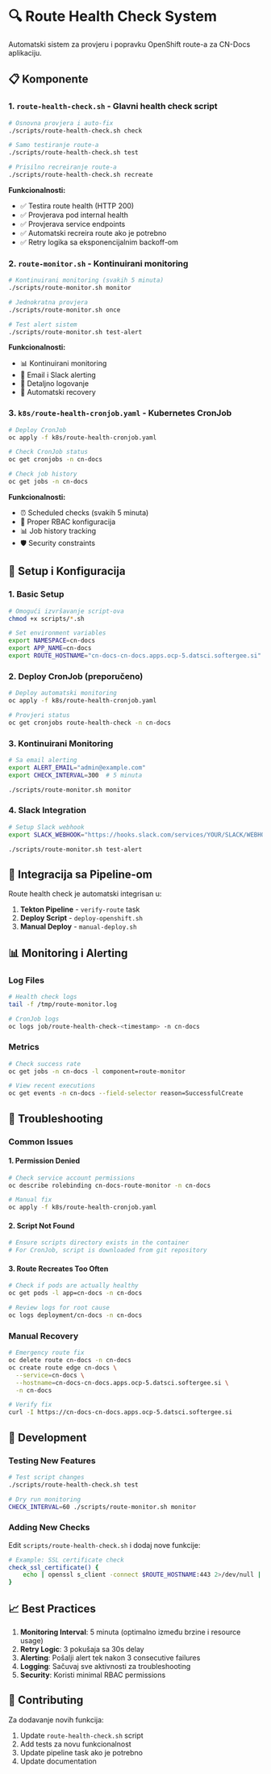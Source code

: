 # 🔍 Route Health Check System

Automatski sistem za provjeru i popravku OpenShift route-a za CN-Docs aplikaciju.

## 📋 Komponente

### 1. `route-health-check.sh` - Glavni health check script
```bash
# Osnovna provjera i auto-fix
./scripts/route-health-check.sh check

# Samo testiranje route-a
./scripts/route-health-check.sh test

# Prisilno recreiranje route-a
./scripts/route-health-check.sh recreate
```

**Funkcionalnosti:**
- ✅ Testira route health (HTTP 200)
- ✅ Provjerava pod internal health
- ✅ Provjerava service endpoints
- ✅ Automatski recreira route ako je potrebno
- ✅ Retry logika sa eksponencijalnim backoff-om

### 2. `route-monitor.sh` - Kontinuirani monitoring
```bash
# Kontinuirani monitoring (svakih 5 minuta)
./scripts/route-monitor.sh monitor

# Jednokratna provjera
./scripts/route-monitor.sh once

# Test alert sistem
./scripts/route-monitor.sh test-alert
```

**Funkcionalnosti:**
- 📊 Kontinuirani monitoring
- 🚨 Email i Slack alerting
- 📝 Detaljno logovanje
- 🔄 Automatski recovery

### 3. `k8s/route-health-cronjob.yaml` - Kubernetes CronJob
```bash
# Deploy CronJob
oc apply -f k8s/route-health-cronjob.yaml

# Check CronJob status
oc get cronjobs -n cn-docs

# Check job history
oc get jobs -n cn-docs
```

**Funkcionalnosti:**
- ⏰ Scheduled checks (svakih 5 minuta)
- 🔐 Proper RBAC konfiguracija
- 📊 Job history tracking
- 🛡️ Security constraints

## 🚀 Setup i Konfiguracija

### 1. Basic Setup
```bash
# Omogući izvršavanje script-ova
chmod +x scripts/*.sh

# Set environment variables
export NAMESPACE=cn-docs
export APP_NAME=cn-docs
export ROUTE_HOSTNAME="cn-docs-cn-docs.apps.ocp-5.datsci.softergee.si"
```

### 2. Deploy CronJob (preporučeno)
```bash
# Deploy automatski monitoring
oc apply -f k8s/route-health-cronjob.yaml

# Provjeri status
oc get cronjobs route-health-check -n cn-docs
```

### 3. Kontinuirani Monitoring
```bash
# Sa email alerting
export ALERT_EMAIL="admin@example.com"
export CHECK_INTERVAL=300  # 5 minuta

./scripts/route-monitor.sh monitor
```

### 4. Slack Integration
```bash
# Setup Slack webhook
export SLACK_WEBHOOK="https://hooks.slack.com/services/YOUR/SLACK/WEBHOOK"

./scripts/route-monitor.sh test-alert
```

## 🔧 Integracija sa Pipeline-om

Route health check je automatski integrisan u:

1. **Tekton Pipeline** - `verify-route` task
2. **Deploy Script** - `deploy-openshift.sh` 
3. **Manual Deploy** - `manual-deploy.sh`

## 📊 Monitoring i Alerting

### Log Files
```bash
# Health check logs
tail -f /tmp/route-monitor.log

# CronJob logs
oc logs job/route-health-check-<timestamp> -n cn-docs
```

### Metrics
```bash
# Check success rate
oc get jobs -n cn-docs -l component=route-monitor

# View recent executions
oc get events -n cn-docs --field-selector reason=SuccessfulCreate
```

## 🚨 Troubleshooting

### Common Issues

#### 1. Permission Denied
```bash
# Check service account permissions
oc describe rolebinding cn-docs-route-monitor -n cn-docs

# Manual fix
oc apply -f k8s/route-health-cronjob.yaml
```

#### 2. Script Not Found
```bash
# Ensure scripts directory exists in the container
# For CronJob, script is downloaded from git repository
```

#### 3. Route Recreates Too Often
```bash
# Check if pods are actually healthy
oc get pods -l app=cn-docs -n cn-docs

# Review logs for root cause
oc logs deployment/cn-docs -n cn-docs
```

### Manual Recovery
```bash
# Emergency route fix
oc delete route cn-docs -n cn-docs
oc create route edge cn-docs \
  --service=cn-docs \
  --hostname=cn-docs-cn-docs.apps.ocp-5.datsci.softergee.si \
  -n cn-docs

# Verify fix
curl -I https://cn-docs-cn-docs.apps.ocp-5.datsci.softergee.si
```

## 🔄 Development

### Testing New Features
```bash
# Test script changes
./scripts/route-health-check.sh test

# Dry run monitoring
CHECK_INTERVAL=60 ./scripts/route-monitor.sh monitor
```

### Adding New Checks
Edit `scripts/route-health-check.sh` i dodaj nove funkcije:
```bash
# Example: SSL certificate check
check_ssl_certificate() {
    echo | openssl s_client -connect $ROUTE_HOSTNAME:443 2>/dev/null | openssl x509 -noout -dates
}
```

## 📈 Best Practices

1. **Monitoring Interval**: 5 minuta (optimalno između brzine i resource usage)
2. **Retry Logic**: 3 pokušaja sa 30s delay
3. **Alerting**: Pošalji alert tek nakon 3 consecutive failures
4. **Logging**: Sačuvaj sve aktivnosti za troubleshooting
5. **Security**: Koristi minimal RBAC permissions

## 🤝 Contributing

Za dodavanje novih funkcija:
1. Update `route-health-check.sh` script
2. Add tests za novu funkcionalnost  
3. Update pipeline task ako je potrebno
4. Update documentation
